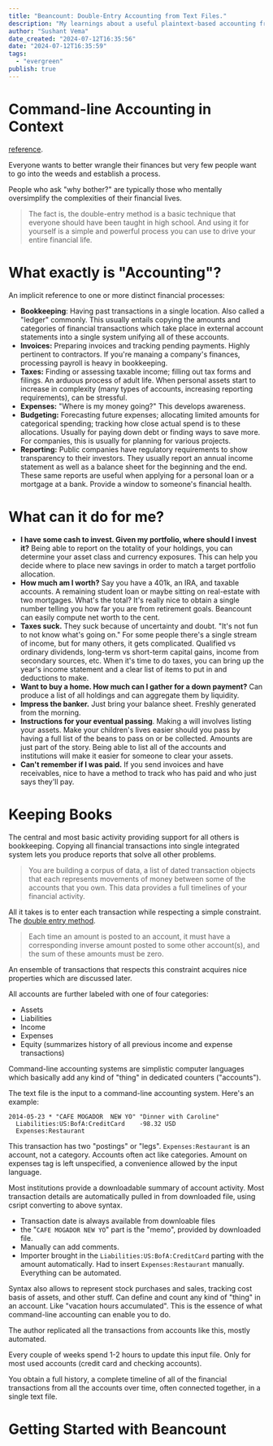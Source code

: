 ```yaml
---
title: "Beancount: Double-Entry Accounting from Text Files."
description: "My learnings about a useful plaintext-based accounting framework."
author: "Sushant Vema"
date_created: "2024-07-12T16:35:56"
date: "2024-07-12T16:35:59"
tags:
  - "evergreen"
publish: true
---
```

# Command-line Accounting in Context
[reference](https://beancount.github.io/docs/command_line_accounting_in_context.html).

Everyone wants to better wrangle their finances but very few people want to go into the weeds and establish a process.

People who ask "why bother?" are typically those who mentally oversimplify the complexities of their financial lives. 

> The fact is, the double-entry method is a basic technique that everyone should have been taught in high school. And using it for yourself is a simple and powerful process you can use to drive your entire financial life. 

# What exactly is "Accounting"?
An implicit reference to one or more distinct financial processes:

- **Bookkeeping**: Having past transactions in a single location. Also called a "ledger" commonly. This usually entails copying the amounts and categories of financial transactions which take place in external account statements into a single system unifying all of these accounts. 
- **Invoices:** Preparing invoices and tracking pending payments. Highly pertinent to contractors. If you're manaing a company's finances, processing payroll is heavy in bookkeeping. 
- **Taxes:** Finding or assessing taxable income; filling out tax forms and filings. An arduous process of adult life. When personal assets start to increase in complexity (many types of accounts, increasing reporting requirements), can be stressful. 
- **Expenses:** "Where is my money going?" This develops awareness.  
- **Budgeting:** Forecasting future expenses; allocating limited amounts for categorical spending; tracking how close actual spend is to these allocations. Usually for paying down debt or finding ways to save more. For companies, this is usually for planning for various projects. 
- **Reporting:** Public companies have regulatory requirements to show transparency to their investors. They usually report an annual income statement as well as a balance sheet for the beginning and the end. These same reports are useful when applying for a personal loan or a mortgage at a bank. Provide a window to someone's financial health.

# What can it do for me?
- **I have some cash to invest. Given my portfolio, where should I invest it?** Being able to report on the totality of your holdings, you can determine your asset class and currency exposures. This can help you decide where to place new savings in order to match a target portfolio allocation. 
- **How much am I worth?** Say you have a 401k, an IRA, and taxable accounts. A remaining student loan or maybe sitting on real-estate with two mortgages. What's the total? It's really nice to obtain a single number telling you how far you are from retirement goals. Beancount can easily compute net worth to the cent.
- **Taxes suck.** They suck because of uncertainty and doubt. "It's not fun to not know what's going on." For some people there's a single stream of income, but for many others, it gets complicated. Qualified vs ordinary dividends, long-term vs short-term capital gains, income from secondary sources, etc. When it's time to do taxes, you can bring up the year's income statement and a clear list of items to put in and deductions to make.
- **Want to buy a home. How much can I gather for a down payment?** Can produce a list of all holdings and can aggregate them by liquidity. 
- **Impress the banker.** Just bring your balance sheet. Freshly generated from the morning.
- **Instructions for your eventual passing**. Making a will involves listing your assets. Make your children's lives easier should you pass by having a full list of the beans to pass on or be collected. Amounts are just part of the story. Being able to list all of the accounts and institutions will make it easier for someone to clear your assets. 
- **Can't remember if I was paid.** If you send invoices and have receivables, nice to have a method to track who has paid and who just says they'll pay.

# Keeping Books
The central and most basic activity providing support for all others is bookkeeping. Copying all financial transactions into single integrated system lets you produce reports that solve all other problems. 

> You are building a corpus of data, a list of dated transaction objects that each represents movements of money between some of the accounts that you own. This data provides a full timelines of your financial activity.

All it takes is to enter each transaction while respecting a simple constraint. The [double entry method](https://en.wikipedia.org/wiki/Double-entry_bookkeeping).
> Each time an amount is posted to an account, it must have a corresponding inverse amount posted to some other account(s), and the sum of these amounts must be zero.

An ensemble of transactions that respects this constraint acquires nice properties which are discussed later.

All accounts are further labeled with one of four categories:
  - Assets
  - Liabilities
  - Income
  - Expenses
  - Equity (summarizes history of all previous income and expense transactions)

Command-line accounting systems are simplistic computer languages which basically add any kind of "thing" in dedicated counters ("accounts"). 

The text file is the input to a command-line accounting system. Here's an example:

```text
2014-05-23 * "CAFE MOGADOR  NEW YO" "Dinner with Caroline"
  Liabilities:US:BofA:CreditCard    -98.32 USD
  Expenses:Restaurant
```

This transaction has two "postings" or "legs". `Expenses:Restaurant` is an account, not a category. Accounts often act like categories. Amount on expenses tag is left unspecified, a convenience allowed by the input language.

Most institutions provide a downloadable summary of account activity. Most transaction details are automatically pulled in from downloaded file, using csript converting to above syntax. 
- Transaction date is always available from downloable files
- the "`CAFE MOGADOR NEW YO`" part is the "memo", provided by downloaded file. 
- Manually can add comments. 
- Importer brought in the `Liabilities:US:BofA:CreditCard` parting with the amount automatically. Had to insert `Expenses:Restaurant` manually. Everything can be automated. 

Syntax also allows to represent stock purchases and sales, tracking cost basis of assets, and other stuff. Can define and count any kind of "thing" in an account. Like "vacation hours accumulated". This is the essence of what command-line accounting can enable you to do. 

The author replicated all the transactions from accounts like this, mostly automated. 

Every couple of weeks spend 1-2 hours to update this input file. Only for most used accounts (credit card and checking accounts). 

You obtain a full history, a complete timeline of all of the financial transactions from all the accounts over time, often connected together, in a single text file.

# Getting Started with Beancount

